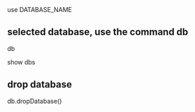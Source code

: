 
##
use DATABASE_NAME

## selected database, use the command db

db

show dbs

## drop database
db.dropDatabase()


